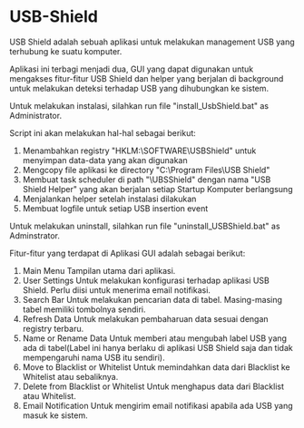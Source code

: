 # USB-Shield

USB Shield adalah sebuah aplikasi untuk melakukan management USB yang terhubung ke suatu komputer.

Aplikasi ini terbagi menjadi dua, GUI yang dapat digunakan untuk mengakses fitur-fitur USB Shield dan helper yang berjalan di background untuk melakukan deteksi terhadap USB yang dihubungkan ke sistem.

Untuk melakukan instalasi, silahkan run file "install_UsbShield.bat" as Administrator. 

Script ini akan melakukan hal-hal sebagai berikut:
1. Menambahkan registry "HKLM:\SOFTWARE\USBShield" untuk menyimpan data-data yang akan digunakan
2. Mengcopy file aplikasi ke directory "C:\Program Files\USB Shield"
3. Membuat task scheduler di path "\UBSShield" dengan nama "USB Shield Helper" yang akan berjalan setiap Startup Komputer berlangsung
4. Menjalankan helper setelah instalasi dilakukan
5. Membuat logfile untuk setiap USB insertion event

Untuk melakukan uninstall, silahkan run file "uninstall_USBShield.bat" as Adminstrator.

Fitur-fitur yang terdapat di Aplikasi GUI adalah sebagai berikut:
1. Main Menu
Tampilan utama dari aplikasi.
2. User Settings
Untuk melakukan konfigurasi terhadap aplikasi USB Shield. Perlu diisi untuk menerima email notifikasi.
3. Search Bar
Untuk melakukan pencarian data di tabel. Masing-masing tabel memiliki tombolnya sendiri.
4. Refresh Data
Untuk melakukan pembaharuan data sesuai dengan registry terbaru.
5. Name or Rename Data
Untuk memberi atau mengubah label USB yang ada di tabel(Label ini hanya berlaku di aplikasi USB Shield saja dan tidak mempengaruhi nama USB itu sendiri).
6. Move to Blacklist or Whitelist
Untuk memindahkan data dari Blacklist ke Whitelist atau sebaliknya.
7. Delete from Blacklist or Whitelist
Untuk menghapus data dari Blacklist atau Whitelist.
8. Email Notification
Untuk mengirim email notifikasi apabila ada USB yang masuk ke sistem.
